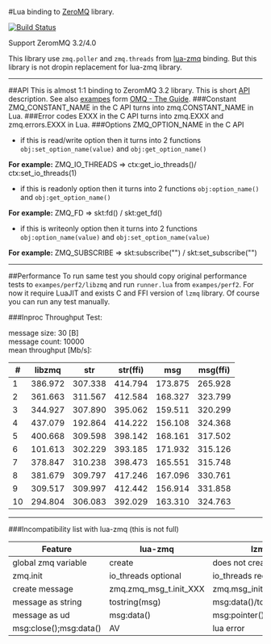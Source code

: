 #Lua binding to [ZeroMQ](http://zeromq.org) library.

[![Build Status](https://travis-ci.org/moteus/lzmq.png?branch=master)](https://travis-ci.org/moteus/lzmq)

Support ZeromMQ 3.2/4.0

This library use `zmq.poller` and `zmq.threads` from [lua-zmq](https://github.com/Neopallium/lua-zmq) binding.
But this library is not dropin replacement for lua-zmq library.

----
##API
This is almost 1:1 binding to ZeromMQ 3.2 library.
This is short [API](http://moteus.github.io/lzmq/index.html) description.
See also [exampes](https://github.com/moteus/lzmq-zguide) form [OMQ - The Guide](http://zguide.zeromq.org).
###Constant
ZMQ_CONSTANT_NAME in the C API turns into zmq.CONSTANT_NAME in Lua.
###Error codes
EXXX in the C API turns into zmq.EXXX and zmq.errors.EXXX in Lua.
###Options
ZMQ_OPTION_NAME in the C API 
- if this is read/write option then it turns into 2 functions 
`obj:set_option_name(value)` and `obj:get_option_name()`

**For example:**
ZMQ_IO_THREADS => ctx:get_io_threads()/ ctx:set_io_threads(1)
- if this is readonly  option then it turns into 2 functions 
`obj:option_name()` and `obj:get_option_name()`

**For example:**
ZMQ_FD => skt:fd() / skt:get_fd()
- if this is writeonly  option then it turns into 2 functions 
`obj:option_name(value)` and `obj:set_option_name(value)`

**For example:**
ZMQ_SUBSCRIBE => skt:subscribe("") / skt:set_subscribe("")

----
##Performance
To run same test you should copy original performance tests to `exampes/perf2/libzmq`
and run `runner.lua` from `exampes/perf2`. For now it require LuaJIT and exists 
C and FFI version of `lzmq` library.
Of course you can run any test manually.

###Inproc Throughput Test:

message size: 30 [B]<br/>
message count: 10000<br/>
mean throughput [Mb/s]:<br/>

| # | libzmq     | str        | str(ffi)   | msg        | msg(ffi)   |
|---|------------|------------|------------|------------|------------|
| 1 |386.972     |307.338     |414.794     |173.875     |265.928     |
| 2 |361.663     |311.567     |412.584     |168.327     |323.799     |
| 3 |344.927     |307.890     |395.062     |159.511     |320.299     |
| 4 |437.079     |192.864     |414.222     |156.108     |324.368     |
| 5 |400.668     |309.598     |398.142     |168.161     |317.502     |
| 6 |101.613     |302.229     |393.185     |171.932     |315.126     |
| 7 |378.847     |310.238     |398.473     |165.551     |315.748     |
| 8 |381.679     |309.797     |417.246     |167.096     |330.761     |
| 9 |309.517     |309.997     |412.442     |156.914     |331.858     |
| 10|294.804     |306.083     |392.029     |163.310     |324.763     |

----
###Incompatibility list with lua-zmq (this is not full)

|    Feature           |      lua-zmq           |        lzmq              |
|----------------------|------------------------|--------------------------|
|global zmq variable   | create                 | does not create          |
|zmq.init              | io_threads optional    | io_threads require       |
|create message        | zmq.zmq_msg_t.init_XXX | zmq.msg_init_XXX         |
|message as string     | tostring(msg)          | msg:data()/tostring(msg) |
|message as ud         | msg:data()             | msg:pointer()            |
|msg:close();msg:data()| AV                     | lua error                |

